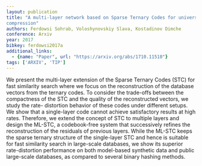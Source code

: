 ```yaml
---
layout: publication
title: "A multi-layer network based on Sparse Ternary Codes for universal vector
compression"
authors: Ferdowsi Sohrab, Voloshynovskiy Slava, Kostadinov Dimche
conference: Arxiv
year: 2017
bibkey: ferdowsi2017a
additional_links:
  - {name: "Paper", url: "https://arxiv.org/abs/1710.11510"}
tags: ['ARXIV', 'TIP']
---
```

We present the multi-layer extension of the Sparse Ternary Codes (STC) for fast
similarity search where we focus on the reconstruction of the database vectors
from the ternary codes. To consider the trade-offs between the compactness of
the STC and the quality of the reconstructed vectors, we study the rate-
distortion behavior of these codes under different setups. We show that a
single-layer code cannot achieve satisfactory results at high rates. Therefore,
we extend the concept of STC to multiple layers and design the ML-STC, a
codebook-free system that successively refines the reconstruction of the
residuals of previous layers. While the ML-STC keeps the sparse ternary
structure of the single-layer STC and hence is suitable for fast similarity
search in large-scale databases, we show its superior rate-distortion
performance on both model-based synthetic data and public large-scale databases,
as compared to several binary hashing methods.
